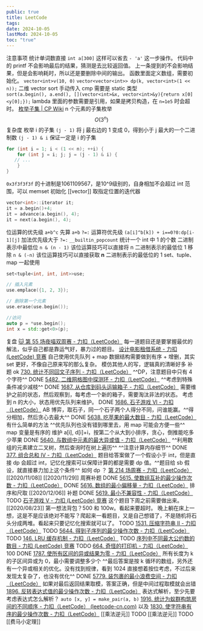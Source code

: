 ```yaml
---
public: true
title: LeetCode
tags:
date: 2024-10-05
lastMod: 2024-10-05
toc: "true"
---
```


注意事项
统计单词数直接 `int a[300]` 这样可以省去 `- 'a'` 这一步操作。
代码中的 printf 不会影响最后的结果，猜测是去比较返回值。
上一条提到的不会影响结果，但是会影响耗时，所以还是要删除中间的输出。
函数里面定义数组，需要初始化。
`vector<int>v(10, 0)`
`vector<vector<int>> dp(k, vector<int>(1 << n));` 二维 vector
sort 手动传入 cmp 需要是 static 类型
`sort(a.begin(), a.end(), [](vector<int>&x, vector<int>&y){return x[0]<y[0];});`
lambda 里面的参数需要是引用，如果是拷贝构造，在 `n=1e5` 时会超时。
[枚举子集 | CP Wiki](https://cp-wiki.vercel.app/basic/enumerate/#%E6%9E%9A%E4%B8%BE%E5%AD%90%E9%9B%86)  n 个元素的子集枚举 $$O(3^n)$$ 复杂度
枚举 i 的子集
`(j - 1)` 将 j 最右边的 1 变成 0，得到小于 j 最大的一个二进制数
`(j - 1) & i` 保证一定是 i 的子集
```c++
for (int i = 1; i < (1 << n); ++i) {
    for (int j = i; j; j = (j - 1) & i) {
   // ...
    }
}
```
`0x3f3f3f3f` 的十进制是1061109567，是10^9级别的，自身相加不会超过 int 范围，可以 memset 初始化
[[vector]] 取指定位置的迭代器
```c++
vector<int>::iterator it;
it = a.begin()+4;
it = advance(a.begin(), 4);
it = next(a.begin(), 4);
```
位运算的优先级
`a+b^c` 
先算 `a+b`
`?=:` 运算符优先级
`(a[i]^b[k]) + i==0?0:dp[i-1][j]` 
加法优先级大于 `?=:` 
`__builtin_popcount`
统计一个 int 中 1 的个数
二进制表示中最低位
`n & (n - 1)`
该位运算技巧可以直接将 n 二进制表示的最低位 1 移除
`n & (-n)`
该位运算技巧可以直接获取 __n__ 二进制表示的最低位的 1
set、tuple、map 一起使用
```c++
set<tuple<int, int, int>>use;

// 插入元素
use.emplace({1, 2, 3});

// 删除第一个元素
use.erase(use.begin());

//访问
auto p = *use.begin();
int x = std::get<0>(p);
```
复盘
[🐱 第 55 场夜喵双周赛 - 力扣（LeetCode）](https://leetcode-cn.com/circle/discuss/SwtoM2/)
每一道题目还是要掌握最优的解法，似乎自己都是靠运气好，暴力过的题目。
[设计电影租借系统 - 力扣 (LeetCode) 竞赛](https://leetcode-cn.com/contest/biweekly-contest-55/problems/design-movie-rental-system/) 自己使用优先队列 + map
数据结构需要做到有序 + 增删，其实 set 更好，不像自己原来写的那么复杂。
模仿其他人的写，逻辑真的清晰好多
补题
ok
[730. 统计不同回文子序列 - 力扣（LeetCode）](https://leetcode.cn/problems/count-different-palindromic-subsequences/) ^^DP，注意题目中只有 4 个字符^^
DONE [5482. 二维网格图中探测环 - 力扣（LeetCode）](https://leetcode-cn.com/problems/detect-cycles-in-2d-grid/) ^^考虑到特殊条件减少减枝^^
DONE [1687. 从仓库到码头运输箱子 - 力扣（LeetCode）](https://leetcode-cn.com/problems/delivering-boxes-from-storage-to-ports/) 
需要维护之前的状态，然后观察到，每考虑一个新的箱子，需要淘汰非法的状态。
考虑到  n 的大小，状态用优先队列来维护。
DONE [1686. 石子游戏 VI - 力扣（LeetCode）](https://leetcode-cn.com/problems/stone-game-vi/) AB 博弈，取石子，同一个石子两个人得分不同，问谁能赢。^^得分相加，然后贪心去最大^^
DONE [5638. 吃苹果的最大数目 - 力扣（LeetCode）](https://leetcode-cn.com/problems/maximum-number-of-eaten-apples/) 有什么简单的方法 ^^优先队列也没有错到哪里去，用 map 可能会方便一些^^
map 变量是有序的
维护 a[i], d[i]+i，按第二个从大到小排序，贪心，倒推能吃多少苹果
DONE [5640. 与数组中元素的最大异或值 - 力扣（LeetCode）](https://leetcode-cn.com/problems/maximum-xor-with-an-element-from-array/) ^^利用数组的元素建立二叉树，然后查询时在树上遍历^^
^^注意计算内存细节^^
DONE [377. 组合总和 Ⅳ - 力扣（LeetCode）](https://leetcode-cn.com/problems/combination-sum-iv/)  题目给答案做了一个假设小于 int，但是直接 dp 会超过 int，记忆化搜索可以保障计算的都是需要 dp 值。^^题目给 sb 假设，就直接暴力加上这个条件^^
如何 dp ？
[第 214 场周赛 - 力扣（LeetCode）](https://leetcode-cn.com/contest/weekly-contest-214) [[2020/11/08]]
[[2020/11/29]] 周赛补题
DONE [5615. 使数组互补的最少操作次数 - 力扣（LeetCode）](https://leetcode-cn.com/problems/minimum-moves-to-make-array-complementary/)
DONE [5616. 数组的最小偏移量 - 力扣（LeetCode）](https://leetcode-cn.com/problems/minimize-deviation-in-array/) 排序和尺取
[[2020/12/06]] 补题
DONE [5619. 最小不兼容性 - 力扣（LeetCode）](https://leetcode-cn.com/problems/minimum-incompatibility/)
TODO [石子游戏 V - 力扣 (LeetCode) 竞赛](https://leetcode-cn.com/contest/weekly-contest-203/problems/stone-game-v/) 这个题目下周之前需要做出来。
[[2020/08/23]] 第一想法背包？500 和 100w。看起来要超时。
晚上躺在床上一想，这是不是应该绝对不能写？爬起来一看题目，又是自己想错了，不是随机将石头分成两堆。看起来只要记忆化搜索就可以了。
TODO [1531. 压缩字符串 II - 力扣（LeetCode）](https://leetcode-cn.com/problems/string-compression-ii/description/)
TODO [5644. 得到子序列的最少操作次数 - 力扣（LeetCode）](https://leetcode-cn.com/problems/minimum-operations-to-make-a-subsequence/)
TODO [146. LRU 缓存机制 - 力扣（LeetCode）](https://leetcode-cn.com/problems/lru-cache/)
TODO [序列中不同最大公约数的数目 - 力扣 (LeetCode) 竞赛](https://leetcode-cn.com/contest/weekly-contest-235/problems/number-of-different-subsequences-gcds/)
TODO [664. 奇怪的打印机 - 力扣（LeetCode）](https://leetcode-cn.com/problems/strange-printer/) 100
DONE [1787. 使所有区间的异或结果为零 - 力扣（LeetCode）](https://leetcode-cn.com/problems/make-the-xor-of-all-segments-equal-to-zero/) 所有长度为 k 的子区间异或为 0，最小需要调整多少个 ^^最后答案是按 k 循环的数组，另外还有一个异或相关的优化。没有找到规律，看到 1024 直接想着按位考虑，不过后来发现太复杂了，也没有优化^^
DONE [5779. 装包裹的最小浪费空间 - 力扣（LeetCode）](https://leetcode-cn.com/problems/minimum-space-wasted-from-packaging/) 如果对最后返回结果取模，答案正确，但是中间过程取模就会出错
[1896. 反转表达式值的最少操作次数 - 力扣（LeetCode）](https://leetcode-cn.com/problems/minimum-cost-to-change-the-final-value-of-expression/)
表达式解析，至少先要考虑表达式怎么解析？
`auto [x, y] = make_pair(a, b)`
[1916. 统计为蚁群构筑房间的不同顺序 - 力扣（LeetCode） (leetcode-cn.com)](https://leetcode-cn.com/problems/count-ways-to-build-rooms-in-an-ant-colony/) 以及 [1830. 使字符串有序的最少操作次数 - 力扣（LeetCode）](https://leetcode-cn.com/problems/minimum-number-of-operations-to-make-string-sorted/) [[乘法逆元]]
TODO [[乘法逆元]]
TODO [[费马小定理]]
